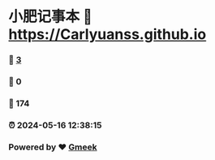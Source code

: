 # 小肥记事本 :link: https://Carlyuanss.github.io 
### :page_facing_up: [3](https://Carlyuanss.github.io/tag.html) 
### :speech_balloon: 0 
### :hibiscus: 174 
### :alarm_clock: 2024-05-16 12:38:15 
### Powered by :heart: [Gmeek](https://github.com/Meekdai/Gmeek)
